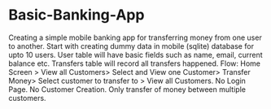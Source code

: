 # Basic-Banking-App
Creating a simple mobile banking app for transferring money from one user to another.
Start with creating dummy data in mobile (sqlite) database for upto 10 users. 
User table will have basic fields such as name, email, current balance etc. 
Transfers table will record all transfers happened.
Flow: Home Screen > View all Customers> Select and View one Customer> Transfer Money> Select customer to transfer to > View all Customers.
No Login Page. No Customer Creation. Only transfer of money between multiple customers.

